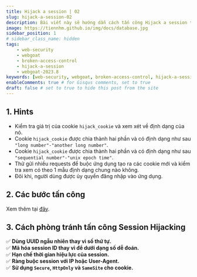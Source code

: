 ```yaml
---
title: Hijack a session | 02
slug: hijack-a-session-02
description: Bài viết này sẽ hướng dẫn cách tấn công Hijack a session trên WebGoat 2023.8
image: https://tiennhm.github.io/img/docs/database.jpg
sidebar_position: 1
# sidebar_class_name: hidden
tags: 
    - web-security
    - webgoat
    - broken-access-control
    - hijack-a-session
    - webgoat-2023.8
keywords: [web-security, webgoat, broken-access-control, hijack-a-session, webgoat-2023.8]
enableComments: true # for Gisqus comments, set to true
draft: false # set to true to hide this post from the site
---
```


## **1. Hints**

- Kiểm tra giá trị của cookie `hijack_cookie` và xem xét về định dạng của nó.
- Cookie `hijack_cookie` được chia thành hai phần và có định dạng như sau `"long number"-"another long number"`.
- Cookie `hijack_cookie` được chia thành hai phần và có định dạng như sau `"sequential number"-"unix epoch time"`.
- Thử gửi nhiều requests để buộc ứng dụng tạo ra các cookie mới và kiểm tra xem có theo 1 mẫu định dạng chung nào không.
- Đôi khi, người dùng được ủy quyền đăng nhập vào ứng dụng.

## **2. Các bước tấn công**

Xem thêm tại [đây](https://docs.cycubix.com/application-security-series/web-application-security-essentials/solutions/a5-broken-access-control/a1-2021-or-hijack-a-session-or-cycubix-docs/a1-2021-or-hijack-a-session-2-or-cycubix-docs).


## **3. Cách phòng tránh tấn công Session Hijacking**
✅ **Dùng UUID ngẫu nhiên thay vì số thứ tự.**  
✅ **Mã hóa session ID thay vì để dưới dạng số dễ đoán.**  
✅ **Hạn chế thời gian hiệu lực của session.**  
✅ **Ràng buộc session với IP hoặc User-Agent.**  
✅ **Sử dụng `Secure`, `HttpOnly` và `SameSite` cho cookie.**  
